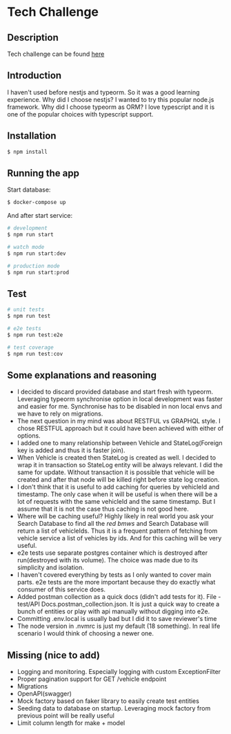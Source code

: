 # Tech Challenge

## Description

Tech challenge can be found [here](https://motorway.notion.site/Senior-Backend-Engineer-Tech-Challenge-6e59f0edc5d942b0a591a2b1aa248b3f)

## Introduction

I haven't used before nestjs and typeorm. So it was a good learning experience.
Why did I choose nestjs? I wanted to try this popular node.js framework.
Why did I choose typeorm as ORM? I love typescript and it is one of the popular choices with typescript support.

## Installation

```bash
$ npm install
```

## Running the app

Start database:

```bash
$ docker-compose up
```

And after start service:

```bash
# development
$ npm run start

# watch mode
$ npm run start:dev

# production mode
$ npm run start:prod
```

## Test

```bash
# unit tests
$ npm run test

# e2e tests
$ npm run test:e2e

# test coverage
$ npm run test:cov
```

## Some explanations and reasoning

- I decided to discard provided database and start fresh with typeorm. Leveraging typeorm synchronise option in local development was faster and easier for me. Synchronise has to be disabled in non local envs and we have to rely on migrations.
- The next question in my mind was about RESTFUL vs GRAPHQL style. I chose RESTFUL approach but it could have been achieved with either of options.
- I added one to many relationship between Vehicle and StateLog(Foreign key is added and thus it is faster join).
- When Vehicle is created then StateLog is created as well. I decided to wrap it in transaction so StateLog entity will be always relevant. I did the same for update. Without transaction it is possible that vehicle will be created and after that node will be killed right before state log creation.
- I don't think that it is useful to add caching for queries by vehicleId and timestamp. The only case when it will be useful is when there will be a lot of requests with the same vehicleId and the same timestamp. But I assume that it is not the case thus caching is not good here.
- Where will be caching useful? Highly likely in real world you ask your Search Database to find all the _red bmws_ and Search Database will return a list of vehicleIds. Thus it is a frequent pattern of fetching from vehicle service a list of vehicles by ids. And for this caching will be very useful.
- e2e tests use separate postgres container which is destroyed after run(destroyed with its volume). The choice was made due to its simplicity and isolation.
- I haven't covered everything by tests as I only wanted to cover main parts. e2e tests are the more important because they do exactly what consumer of this service does.
- Added postman collection as a quick docs (didn't add tests for it). File - test/API Docs.postman_collection.json. It is just a quick way to create a bunch of entities or play with api manually without digging into e2e.
- Committing .env.local is usually bad but I did it to save reviewer's time
- The node version in .nvmrc is just my default (18 something). In real life scenario I would think of choosing a newer one.

## Missing (nice to add)

- Logging and monitoring. Especially logging with custom ExceptionFilter
- Proper pagination support for GET /vehicle endpoint
- Migrations
- OpenAPI(swagger)
- Mock factory based on faker library to easily create test entities
- Seeding data to database on startup. Leveraging mock factory from previous point will be really useful
- Limit column length for make + model
